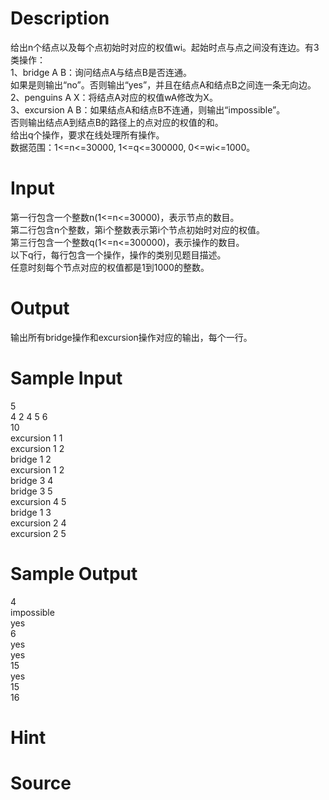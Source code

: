 
# Description

<div class="content"><div>给出n个结点以及每个点初始时对应的权值wi。起始时点与点之间没有连边。有3类操作： </div>
<div>1、bridge A B：询问结点A与结点B是否连通。</div>
<div>如果是则输出“no”。否则输出“yes”，并且在结点A和结点B之间连一条无向边。 </div>
<div>2、penguins A X：将结点A对应的权值wA修改为X。 </div>
<div>3、excursion A B：如果结点A和结点B不连通，则输出“impossible”。</div>
<div>否则输出结点A到结点B的路径上的点对应的权值的和。</div>
<div>给出q个操作，要求在线处理所有操作。</div>
<div>数据范围：1&lt;=n&lt;=30000, 1&lt;=q&lt;=300000, 0&lt;=wi&lt;=1000。</div></div>

# Input

<div class="content"><div>第一行包含一个整数n(1&lt;=n&lt;=30000)，表示节点的数目。</div>
<div>第二行包含n个整数，第i个整数表示第i个节点初始时对应的权值。</div>
<div>第三行包含一个整数q(1&lt;=n&lt;=300000)，表示操作的数目。</div>
<div>以下q行，每行包含一个操作，操作的类别见题目描述。</div>
<div>任意时刻每个节点对应的权值都是1到1000的整数。</div></div>

# Output

<div class="content"><p>输出所有bridge操作和excursion操作对应的输出，每个一行。</p></div>

# Sample Input

<div class="content"><span class="sampledata">5<br/>
4 2 4 5 6<br/>
10<br/>
excursion 1 1<br/>
excursion 1 2<br/>
bridge 1 2<br/>
excursion 1 2<br/>
bridge 3 4<br/>
bridge 3 5<br/>
excursion 4 5<br/>
bridge 1 3<br/>
excursion 2 4<br/>
excursion 2 5</span></div>

# Sample Output

<div class="content"><span class="sampledata">4<br/>
impossible<br/>
yes<br/>
6<br/>
yes<br/>
yes<br/>
15<br/>
yes<br/>
15<br/>
16</span></div>

# Hint

<div class="content"><p></p></div>

# Source

<div class="content"><p><a href="problemset.php?search="></a></p></div>

